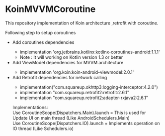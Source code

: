 # KoinMVVMCoroutine
This repository implementation of Koin architecture ,retrofit with coroutine.</br>

Following step to setup coroutines</br>
<ul>
    <li>Add coroutines dependencies</li>
    <ul>
        <li>implementation 'org.jetbrains.kotlinx:kotlinx-coroutines-android:1.1.1'</li>
    <li>Note : It will working on Kotlin version 1.3 or better</li>
    </ul>
    <li>Add ViewModel dependencies for MVVM architecture</li>
    <ul>
        <li>implementation 'org.koin:koin-android-viewmodel:2.0.1'</li>
    </ul>
    <li>Add Retrofit dependencies for network calling</li>
    <ul>
        <li>implementation("com.squareup.okhttp3:logging-interceptor:4.2.0")</li>
        <li>implementation "com.squareup.retrofit2:retrofit:2.6.1"</li>
        <li>implementation "com.squareup.retrofit2:adapter-rxjava2:2.6.1"</li>
    </ul>
    
Implementations:</br>
Use CoroutineScope(Dispatchers.Main).launch = This is used for Update UI on main thread (Like AndroidSchedulers.Main)</br>
Use CoroutineScope(Dispatchers.IO).launch  = Implements operation on IO thread (Like Schedulers.io)</br>
</ul>
